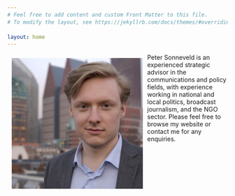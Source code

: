 ```yaml
---
# Feel free to add content and custom Front Matter to this file.
# To modify the layout, see https://jekyllrb.com/docs/themes/#overriding-theme-defaults

layout: home
---
```


<img align="left" width="300" height="300" src="peter.jpg" style="margin:10px" alt="Peter Sonneveld"> Peter Sonneveld is an experienced strategic advisor in the communications and policy fields, with experience working in national and local politics, broadcast journalism, and the NGO sector. Please feel free to browse my website or contact me for any enquiries.
